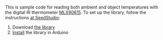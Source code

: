 This is sample code for reading both ambient and object temperatures with the digital IR thermometer [MLX90615](https://www.melexis.com/-/media/files/documents/datasheets/mlx90615-datasheet-melexis.pdf). To set up the library, follow the instructions [at SeedStudio](https://wiki.seeedstudio.com/Grove-Digital_Infrared_Temperature_Sensor/):

1. Download [the library](https://github.com/Seeed-Studio/Digital_Infrared_Temperature_Sensor_MLX90615)
2. [Install](https://wiki.seeedstudio.com/How_to_install_Arduino_Library) the library in Arduino